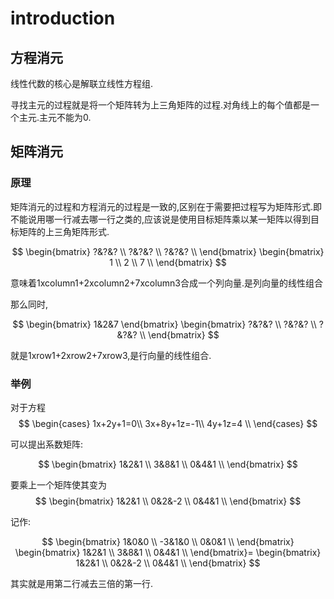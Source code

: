 
# introduction

## 方程消元

 线性代数的核心是解联立线性方程组.

寻找主元的过程就是将一个矩阵转为上三角矩阵的过程.对角线上的每个值都是一个主元.主元不能为0.

## 矩阵消元
### 原理

矩阵消元的过程和方程消元的过程是一致的,区别在于需要把过程写为矩阵形式.即不能说用哪一行减去哪一行之类的,应该说是使用目标矩阵乘以某一矩阵以得到目标矩阵的上三角矩阵形式.

$$
\begin{bmatrix}
 ?&?&? \\ ?&?&? \\ ?&?&? \\ 
\end{bmatrix}
\begin{bmatrix}
 1 \\ 2 \\ 7 \\ 
\end{bmatrix}
$$

意味着1xcolumn1+2xcolumn2+7xcolumn3合成一个列向量.是列向量的线性组合

那么同时,

$$
\begin{bmatrix}
 1&2&7
\end{bmatrix}
\begin{bmatrix}
 ?&?&? \\ ?&?&? \\ ?&?&? \\ 
\end{bmatrix}
$$

就是1xrow1+2xrow2+7xrow3,是行向量的线性组合. 

### 举例

对于方程
$$
\begin{cases} 
1x+2y+1=0\\
3x+8y+1z=-1\\
 4y+1z=4 \\
\end{cases}
$$

可以提出系数矩阵:

$$
\begin{bmatrix}
 1&2&1  \\
 3&8&1 \\ 
 0&4&1 \\ 
 \end{bmatrix}
 $$

要乘上一个矩阵使其变为
$$
\begin{bmatrix}
 1&2&1  \\
 0&2&-2 \\ 
 0&4&1 \\ 
 \end{bmatrix}
$$

记作:


$$
\begin{bmatrix}
 1&0&0  \\
 -3&1&0 \\ 
 0&0&1 \\ 
 \end{bmatrix}
\begin{bmatrix}
 1&2&1  \\
 3&8&1 \\ 
 0&4&1 \\ 
 \end{bmatrix}=
 \begin{bmatrix}
 1&2&1  \\
 0&2&-2 \\ 
 0&4&1 \\ 
 \end{bmatrix}
 $$

其实就是用第二行减去三倍的第一行.